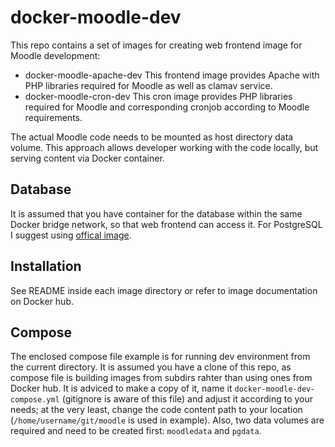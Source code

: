 docker-moodle-dev
=============

This repo contains a set of images for creating web frontend image for Moodle
development:

* docker-moodle-apache-dev This frontend image provides Apache with PHP libraries
required for Moodle as well as clamav service. 
* docker-moodle-cron-dev This cron image provides PHP libraries required for Moodle
  and corresponding cronjob according to Moodle requirements.

The actual Moodle code needs to be mounted as host directory data volume. This
approach allows developer working with the code locally, but serving content
via Docker container.

## Database

It is assumed that you have container for the database within the same Docker
bridge network, so that web frontend can access it. For PostgreSQL I suggest
using [offical image](https://hub.docker.com/_/postgres/).

## Installation

See README inside each image directory or refer to image documentation on Docker
hub.

## Compose

The enclosed compose file example is for running dev environment from the current
directory. It is assumed you have a clone of this repo, as compose file is
building images from subdirs rahter than using ones from Docker hub. It is
adviced to make a copy of it, name it `docker-moodle-dev-compose.yml`
(gitignore is aware of this file) and adjust it according to your needs; at
the very least, change the code content path to your location
(`/home/username/git/moodle` is used in example). Also, two data volumes are
required and need to be created first: `moodledata` and `pgdata`.


